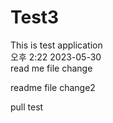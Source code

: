 # Test3
This is test application    
오후 2:22 2023-05-30    
read me file change    
    
readme file change2    

pull test
